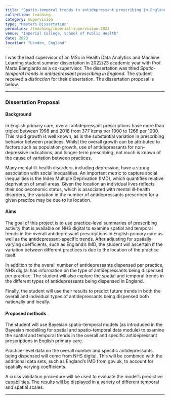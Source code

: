 ```yaml
---
title: "Spatio-temporal trends in antidepressant prescribing in England"
collection: teaching
category: supervision
type: "Masters Dissertation"
permalink: /teaching/imperial-supervision-2023
venue: "Imperial College, School of Public Health"
date: 2023
location: "London, England"
---
```


I was the lead supervisor of an MSc in Health Data Analytics and Machine Learning student summer dissertation in 2022/23 academic year with Prof. Marta Blangiardo as a co-supervisor. The dissertation was titled _Spatio-temporal trends in antidepressant prescribing in England_. The student received a *distinction* for their dissertation. The dissertation proposal is below. 

------------------------------------------------------------------------

### Dissertation Proposal

#### Background

In English primary care, overall antidepressant prescriptions have more than tripled between 1998 and 2018 from 377 items per 1000 to 1266 per 1000. This rapid growth is well known, as is the substantial variation in prescribing behavior between practices. Whilst the overall growth can be attributed to factors such as population growth, use of antidepressants for non-depressive indications, and longer-term prescribing, not much is known of the cause of variation between practices. 

Many mental ill-health disorders, including depression, have a strong association with social inequalities. An important metric to capture social inequalities is the Index Multiple Deprivation (IMD), which quantifies relative deprivation of small areas. Given the location an individual lives reflects their socioeconomic status, which is associated with mental ill-health disorders, the variation in the number of antidepressants prescribed for a given practice may be due to its location. 

#### Aims 

The goal of this project is to use practice-level summaries of prescribing activity that is available on NHS digital to examine spatial and temporal trends in the overall antidepressant prescriptions in English primary care as well as the antidepressant-specific trends. After adjusting for spatially varying coefficients, such as England’s IMD, the student will ascertain if the variation between different practices is due to the location of the practice itself. 

In addition to the overall number of antidepressants dispensed per practice, NHS digital has information on the type of antidepressants being dispensed per practice. The student will also explore the spatial and temporal trends in the different types of antidepressants being dispensed in England. 

Finally, the student will use their results to predict future trends in both the overall and individual types of antidepressants being dispensed both nationally and locally.

#### Proposed methods

The student will use Bayesian spatio-temporal models (as introduced in the Bayesian modelling for spatial and spatio-temporal data module) to examine the spatial and temporal trends in the overall and specific antidepressant prescriptions in English primary care. 

Practice-level data on the overall number and specific antidepressants being dispensed will come from NHS digital. This will be combined with the additional data sets, such as England’s IMD from gov.uk, to account for spatially varying coefficients. 

A cross validation procedure will be used to evaluate the model’s predictive capabilities. The results will be displayed in a variety of different temporal and spatial scales.

------------------------------------------------------------------------
 

